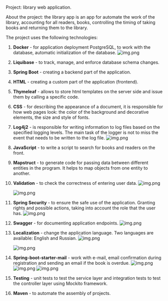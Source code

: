 Project: library web application.

About the project:
the library app is an app for automate the work of the library, accounting for all readers, books, controlling the timing of taking books and returning them to the library.

The project uses the following technologies:
1. **Docker** - for application deployment PostgreSQL, to work with the database, automatic initialization of the database.
   ![img.png](img/img1.png)
2. **Liquibase** - to track, manage, and enforce database schema changes.
3. **Spring Boot** - creating a backend part of the application.
4. **HTML** - creating a custom part of the application (frontend).
5. **Thymeleaf** - allows to store html templates on the server side and issue them by calling a specific code.
6. **CSS** - for describing the appearance of a document, it is responsible for how web pages look: the color of the background and decorative elements, the size and style of fonts.
7. **Log4j2** - is responsible for writing information to log files based on the specified logging levels. The main task of the logger is not to miss the event that needs to be written to the log file.
   ![img.png](img/img2.png)
8. **JavaScript** - to write a script to search for books and readers on the front.
9. **Mapstruct** - to generate code for passing data between different entities in the program. It helps to map objects from one entity to another.
10. **Validation** - to check the correctness of entering user data.
    ![img.png](img/img3.png)

    ![img.png](img/img4.png)
11. **Spring Security** - to ensure the safe use of the application. Granting rights and possible actions, taking into account the role that the user has.
    ![img.png](img/img5.png)
12. **Swagger** - for documenting application endpoints.
    ![img.png](img/img6.png)
13. **Localization** - change the application language. Two languages are available: English and Russian.
    ![img.png](img/img7.png)   

    ![img.png](img/img8.png)  
14. **Spring-boot-starter-mail** - work with e-mail, email confirmation during registration and sending an email if the book is overdue.
    ![img.png](img/img9.png)
    ![img.png](img/img10.png)
    ![img.png](img/img11.png)
15. **Testing** - unit tests to test the service layer and integration tests to test the controller layer using Mockito framework.
16. **Maven** - to automate the assembly of projects.
    